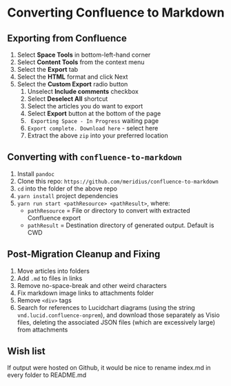 # Converting Confluence to Markdown

## Exporting from Confluence
1. Select **Space Tools** in bottom-left-hand corner
2. Select **Content Tools** from the context menu
3. Select the **Export** tab
4. Select the **HTML** format and click Next
5. Select the **Custom Export** radio button
    1. Unselect **Include comments** checkbox
    2. Select **Deselect All** shortcut
    3. Select the articles you do want to export
    4. Select **Export** button at the bottom of the page
    5. ` Exporting Space - In Progress` waiting page
    6. `Export complete. Download here` - select here
    7. Extract the above `zip` into your preferred location


## Converting with `confluence-to-markdown`
1. Install `pandoc`
2. Clone this repo: `https://github.com/meridius/confluence-to-markdown`
3. `cd` into the folder of the above repo
4. `yarn install` project dependencies
5. `yarn run start <pathResource> <pathResult>`, where:
    - `pathResource` = File or directory to convert with extracted Confluence export
    - `pathResult` = Destination directory of generated output. Default is CWD


## Post-Migration Cleanup and Fixing
1. Move articles into folders
2. Add `.md` to files in links
3. Remove no-space-break and other weird characters
4. Fix markdown image links to attachments folder
5. Remove `<div>` tags
6. Search for references to Lucidchart diagrams (using the string `vnd.lucid.confluence-onprem`), 
   and download those separately as Visio files, 
   deleting the associated JSON files (which are excessively large) from attachments

## Wish list

If output were hosted on Github, it would be nice to rename
index.md in every folder to README.md

